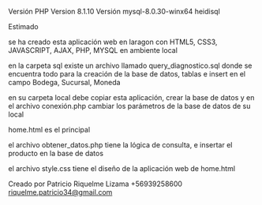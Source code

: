 Versión PHP Version 8.1.10
Versión mysql-8.0.30-winx64 heidisql

Estimado

se ha creado esta aplicación web en laragon con HTML5, CSS3, JAVASCRIPT, AJAX, PHP, MYSQL
en ambiente local

en la carpeta sql existe un archivo llamado query_diagnostico.sql donde se encuentra todo para la creación de la base de datos,
 tablas e insert en el campo Bodega, Sucursal, Moneda


en su carpeta local debe copiar esta aplicación, crear la base de datos y en el archivo conexión.php 
cambiar los parámetros de la base de datos de su local

home.html es el principal

el archivo obtener_datos.php tiene la lógica de consulta, e insertar el producto en la base de datos

el archivo style.css tiene el diseño de la aplicación web de home.html

Creado por Patricio Riquelme Lizama
+56939258600
riquelme.patricio34@gmail.com
